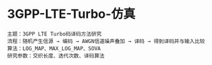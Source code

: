 # 3GPP-LTE-Turbo-仿真
```
主题：3GPP LTE Turbo码译码方法研究
流程：随机产生信源 → 编码 → AWGN信道噪声叠加 → 译码 → 得到译码并与输入比较
算法：LOG_MAP、MAX_LOG_MAP、SOVA
研究参数：交织长度、迭代次数、译码算法
```
